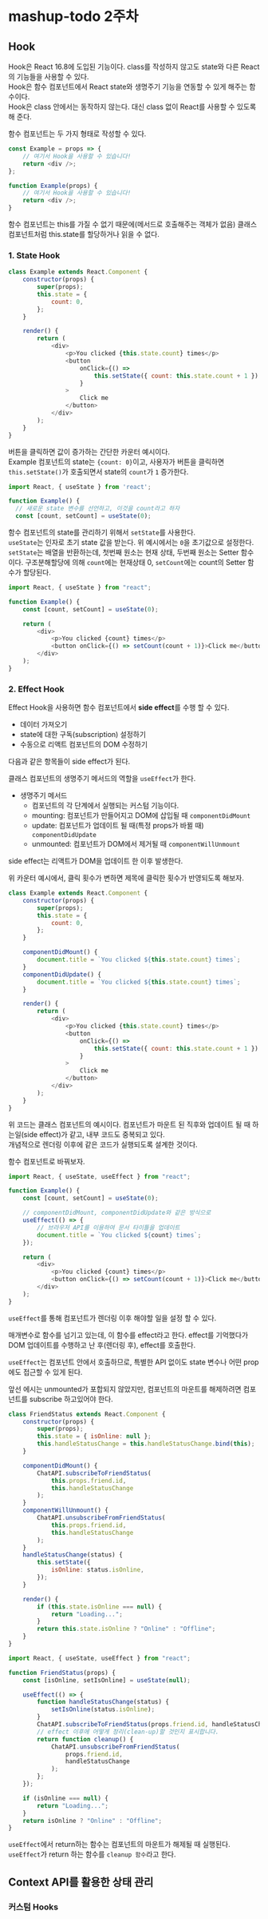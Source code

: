 # mashup-todo 2주차

## Hook

Hook은 React 16.8에 도입된 기능이다. class를 작성하지 않고도 state와 다른 React의 기능들을 사용할 수 있다.  
Hook은 함수 컴포넌트에서 React state와 생명주기 기능을 연동할 수 있게 해주는 함수이다.  
Hook은 class 안에서는 동작하지 않는다. 대신 class 없이 React를 사용할 수 있도록 해 준다.

함수 컴포넌트는 두 가지 형태로 작성할 수 있다.

```js
const Example = props => {
    // 여기서 Hook을 사용할 수 있습니다!
    return <div />;
};

function Example(props) {
    // 여기서 Hook을 사용할 수 있습니다!
    return <div />;
}
```

함수 컴포넌트는 this를 가질 수 없기 때문에(메서드로 호출해주는 객체가 없음) 클래스 컴포넌트처럼 this.state를 할당하거나 읽을 수 없다.

### 1. State Hook

```js
class Example extends React.Component {
    constructor(props) {
        super(props);
        this.state = {
            count: 0,
        };
    }

    render() {
        return (
            <div>
                <p>You clicked {this.state.count} times</p>
                <button
                    onClick={() =>
                        this.setState({ count: this.state.count + 1 })
                    }
                >
                    Click me
                </button>
            </div>
        );
    }
}
```

버튼을 클릭하면 값이 증가하는 간단한 카운터 예시이다.  
Example 컴포넌트의 state는 `{count: 0}`이고, 사용자가 버튼을 클릭하면 `this.setState()`가 호출되면서 state의 `count`가 `1` 증가한다.

```js
import React, { useState } from 'react';

function Example() {
  // 새로운 state 변수를 선언하고, 이것을 count라고 하자
  const [count, setCount] = useState(0);
```

함수 컴포넌트의 state를 관리하기 위해서 `setState`를 사용한다.  
`useState`는 인자로 초기 state 값을 받는다. 위 예시에서는 `0`을 초기값으로 설정한다.  
`setState`는 배열을 반환하는데, 첫번째 원소는 현재 상태, 두번째 원소는 Setter 함수이다. 구조분해할당에 의해 `count`에는 현재상태 0, `setCount`에는 count의 Setter 함수가 할당된다.

```js
import React, { useState } from "react";

function Example() {
    const [count, setCount] = useState(0);

    return (
        <div>
            <p>You clicked {count} times</p>
            <button onClick={() => setCount(count + 1)}>Click me</button>
        </div>
    );
}
```

### 2. Effect Hook

Effect Hook을 사용하면 함수 컴포넌트에서 **side effect**를 수행 할 수 있다.

-   데이터 가져오기
-   state에 대한 구독(subscription) 설정하기
-   수동으로 리액트 컴포넌트의 DOM 수정하기

다음과 같은 항목들이 side effect가 된다.

클래스 컴포넌트의 생명주기 메서드의 역할을 `useEffect`가 한다.

-   생명주기 메서드
    -   컴포넌트의 각 단계에서 실행되는 커스텀 기능이다.
    -   mounting: 컴포넌트가 만들어지고 DOM에 삽입될 때
        `componentDidMount`
    -   update: 컴포넌트가 업데이트 될 때(특정 props가 바뀔 때)
        `componentDidUpdate`
    -   unmounted: 컴포넌트가 DOM에서 제거될 때
        `componentWillUnmount`

side effect는 리액트가 DOM을 업데이트 한 이후 발생한다.

위 카운터 예시에서, 클릭 횟수가 변하면 제목에 클릭한 횟수가 반영되도록 해보자.

```js
class Example extends React.Component {
    constructor(props) {
        super(props);
        this.state = {
            count: 0,
        };
    }

    componentDidMount() {
        document.title = `You clicked ${this.state.count} times`;
    }
    componentDidUpdate() {
        document.title = `You clicked ${this.state.count} times`;
    }

    render() {
        return (
            <div>
                <p>You clicked {this.state.count} times</p>
                <button
                    onClick={() =>
                        this.setState({ count: this.state.count + 1 })
                    }
                >
                    Click me
                </button>
            </div>
        );
    }
}
```

위 코드는 클래스 컴포넌트의 예시이다. 컴포넌트가 마운트 된 직후와 업데이트 될 때 하는일(side effect)가 같고, 내부 코드도 중복되고 있다.  
개념적으로 렌더링 이후에 같은 코드가 실행되도록 설계한 것이다.

함수 컴포넌트로 바꿔보자.

```js
import React, { useState, useEffect } from "react";

function Example() {
    const [count, setCount] = useState(0);

    // componentDidMount, componentDidUpdate와 같은 방식으로
    useEffect(() => {
        // 브라우저 API를 이용하여 문서 타이틀을 업데이트
        document.title = `You clicked ${count} times`;
    });

    return (
        <div>
            <p>You clicked {count} times</p>
            <button onClick={() => setCount(count + 1)}>Click me</button>
        </div>
    );
}
```

`useEffect`를 통해 컴포넌트가 렌더링 이후 해야할 일을 설정 할 수 있다.

매개변수로 함수를 넘기고 있는데, 이 함수를 effect라고 한다. effect를 기억했다가 DOM 업데이트를 수행하고 난 후(렌더링 후), effect를 호출한다.

`useEffect`는 컴포넌트 안에서 호출하므로, 특별한 API 없이도 state 변수나 어떤 prop에도 접근할 수 있게 된다.

앞선 에시는 unmounted가 포합되지 않았지만, 컴포넌트의 마운트를 해제하려면 컴포넌트를 subscribe 하고있어야 한다.

```js
class FriendStatus extends React.Component {
    constructor(props) {
        super(props);
        this.state = { isOnline: null };
        this.handleStatusChange = this.handleStatusChange.bind(this);
    }

    componentDidMount() {
        ChatAPI.subscribeToFriendStatus(
            this.props.friend.id,
            this.handleStatusChange
        );
    }
    componentWillUnmount() {
        ChatAPI.unsubscribeFromFriendStatus(
            this.props.friend.id,
            this.handleStatusChange
        );
    }
    handleStatusChange(status) {
        this.setState({
            isOnline: status.isOnline,
        });
    }

    render() {
        if (this.state.isOnline === null) {
            return "Loading...";
        }
        return this.state.isOnline ? "Online" : "Offline";
    }
}
```

```js
import React, { useState, useEffect } from "react";

function FriendStatus(props) {
    const [isOnline, setIsOnline] = useState(null);

    useEffect(() => {
        function handleStatusChange(status) {
            setIsOnline(status.isOnline);
        }
        ChatAPI.subscribeToFriendStatus(props.friend.id, handleStatusChange);
        // effect 이후에 어떻게 정리(clean-up)할 것인지 표시합니다.
        return function cleanup() {
            ChatAPI.unsubscribeFromFriendStatus(
                props.friend.id,
                handleStatusChange
            );
        };
    });

    if (isOnline === null) {
        return "Loading...";
    }
    return isOnline ? "Online" : "Offline";
}
```

`useEffect`에서 return하는 함수는 컴포넌트의 마운트가 해제될 때 실행된다.  
`useEffect`가 return 하는 함수를 `cleanup 함수`라고 한다.

## Context API를 활용한 상태 관리

### 커스텀 Hooks
